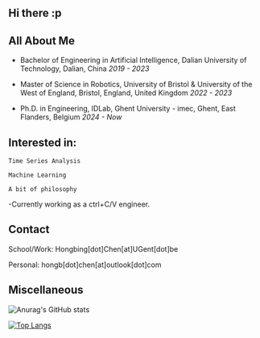 ## Hi there :p

## All About Me
- Bachelor of Engineering in Artificial Intelligence, Dalian University of Technology, Dalian, China *2019 - 2023*

- Master of Science in Robotics, University of Bristol & University of the West of England, Bristol, England, United Kingdom *2022 - 2023*

- Ph.D. in Engineering, IDLab, Ghent University - imec, Ghent, East Flanders, Belgium *2024 - Now*

  
## Interested in: 

    Time Series Analysis
  
    Machine Learning
  
    A bit of philosophy
  
  
-Currently working as a ctrl+C/V engineer.

## Contact
School/Work: Hongbing[dot]Chen[at]UGent[dot]be

Personal: hongb[dot]chen[at]outlook[dot]com

## Miscellaneous

![Anurag's GitHub stats](https://github-readme-stats.vercel.app/api?username=Er1c-Chen&show_icons=true&theme=cobalt)

[![Top Langs](https://github-readme-stats.vercel.app/api/top-langs/?username=Er1c-Chen)](https://github.com/anuraghazra/github-readme-stats)
